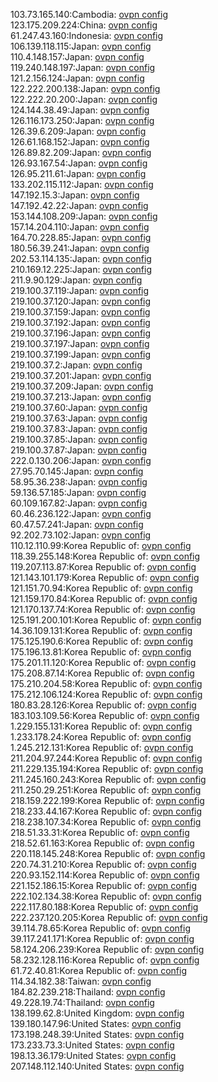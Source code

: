 103.73.165.140:Cambodia: [ovpn config](vpn/103_73_165_140.ovpn)  
123.175.209.224:China: [ovpn config](vpn/123_175_209_224.ovpn)  
61.247.43.160:Indonesia: [ovpn config](vpn/61_247_43_160.ovpn)  
106.139.118.115:Japan: [ovpn config](vpn/106_139_118_115.ovpn)  
110.4.148.157:Japan: [ovpn config](vpn/110_4_148_157.ovpn)  
119.240.148.197:Japan: [ovpn config](vpn/119_240_148_197.ovpn)  
121.2.156.124:Japan: [ovpn config](vpn/121_2_156_124.ovpn)  
122.222.200.138:Japan: [ovpn config](vpn/122_222_200_138.ovpn)  
122.222.20.200:Japan: [ovpn config](vpn/122_222_20_200.ovpn)  
124.144.38.49:Japan: [ovpn config](vpn/124_144_38_49.ovpn)  
126.116.173.250:Japan: [ovpn config](vpn/126_116_173_250.ovpn)  
126.39.6.209:Japan: [ovpn config](vpn/126_39_6_209.ovpn)  
126.61.168.152:Japan: [ovpn config](vpn/126_61_168_152.ovpn)  
126.89.82.209:Japan: [ovpn config](vpn/126_89_82_209.ovpn)  
126.93.167.54:Japan: [ovpn config](vpn/126_93_167_54.ovpn)  
126.95.211.61:Japan: [ovpn config](vpn/126_95_211_61.ovpn)  
133.202.115.112:Japan: [ovpn config](vpn/133_202_115_112.ovpn)  
147.192.15.3:Japan: [ovpn config](vpn/147_192_15_3.ovpn)  
147.192.42.22:Japan: [ovpn config](vpn/147_192_42_22.ovpn)  
153.144.108.209:Japan: [ovpn config](vpn/153_144_108_209.ovpn)  
157.14.204.110:Japan: [ovpn config](vpn/157_14_204_110.ovpn)  
164.70.228.85:Japan: [ovpn config](vpn/164_70_228_85.ovpn)  
180.56.39.241:Japan: [ovpn config](vpn/180_56_39_241.ovpn)  
202.53.114.135:Japan: [ovpn config](vpn/202_53_114_135.ovpn)  
210.169.12.225:Japan: [ovpn config](vpn/210_169_12_225.ovpn)  
211.9.90.129:Japan: [ovpn config](vpn/211_9_90_129.ovpn)  
219.100.37.119:Japan: [ovpn config](vpn/219_100_37_119.ovpn)  
219.100.37.120:Japan: [ovpn config](vpn/219_100_37_120.ovpn)  
219.100.37.159:Japan: [ovpn config](vpn/219_100_37_159.ovpn)  
219.100.37.192:Japan: [ovpn config](vpn/219_100_37_192.ovpn)  
219.100.37.196:Japan: [ovpn config](vpn/219_100_37_196.ovpn)  
219.100.37.197:Japan: [ovpn config](vpn/219_100_37_197.ovpn)  
219.100.37.199:Japan: [ovpn config](vpn/219_100_37_199.ovpn)  
219.100.37.2:Japan: [ovpn config](vpn/219_100_37_2.ovpn)  
219.100.37.201:Japan: [ovpn config](vpn/219_100_37_201.ovpn)  
219.100.37.209:Japan: [ovpn config](vpn/219_100_37_209.ovpn)  
219.100.37.213:Japan: [ovpn config](vpn/219_100_37_213.ovpn)  
219.100.37.60:Japan: [ovpn config](vpn/219_100_37_60.ovpn)  
219.100.37.63:Japan: [ovpn config](vpn/219_100_37_63.ovpn)  
219.100.37.83:Japan: [ovpn config](vpn/219_100_37_83.ovpn)  
219.100.37.85:Japan: [ovpn config](vpn/219_100_37_85.ovpn)  
219.100.37.87:Japan: [ovpn config](vpn/219_100_37_87.ovpn)  
222.0.130.206:Japan: [ovpn config](vpn/222_0_130_206.ovpn)  
27.95.70.145:Japan: [ovpn config](vpn/27_95_70_145.ovpn)  
58.95.36.238:Japan: [ovpn config](vpn/58_95_36_238.ovpn)  
59.136.57.185:Japan: [ovpn config](vpn/59_136_57_185.ovpn)  
60.109.167.82:Japan: [ovpn config](vpn/60_109_167_82.ovpn)  
60.46.236.122:Japan: [ovpn config](vpn/60_46_236_122.ovpn)  
60.47.57.241:Japan: [ovpn config](vpn/60_47_57_241.ovpn)  
92.202.73.102:Japan: [ovpn config](vpn/92_202_73_102.ovpn)  
110.12.110.99:Korea Republic of: [ovpn config](vpn/110_12_110_99.ovpn)  
118.39.255.148:Korea Republic of: [ovpn config](vpn/118_39_255_148.ovpn)  
119.207.113.87:Korea Republic of: [ovpn config](vpn/119_207_113_87.ovpn)  
121.143.101.179:Korea Republic of: [ovpn config](vpn/121_143_101_179.ovpn)  
121.151.70.94:Korea Republic of: [ovpn config](vpn/121_151_70_94.ovpn)  
121.159.170.84:Korea Republic of: [ovpn config](vpn/121_159_170_84.ovpn)  
121.170.137.74:Korea Republic of: [ovpn config](vpn/121_170_137_74.ovpn)  
125.191.200.101:Korea Republic of: [ovpn config](vpn/125_191_200_101.ovpn)  
14.36.109.131:Korea Republic of: [ovpn config](vpn/14_36_109_131.ovpn)  
175.125.190.6:Korea Republic of: [ovpn config](vpn/175_125_190_6.ovpn)  
175.196.13.81:Korea Republic of: [ovpn config](vpn/175_196_13_81.ovpn)  
175.201.11.120:Korea Republic of: [ovpn config](vpn/175_201_11_120.ovpn)  
175.208.87.14:Korea Republic of: [ovpn config](vpn/175_208_87_14.ovpn)  
175.210.204.58:Korea Republic of: [ovpn config](vpn/175_210_204_58.ovpn)  
175.212.106.124:Korea Republic of: [ovpn config](vpn/175_212_106_124.ovpn)  
180.83.28.126:Korea Republic of: [ovpn config](vpn/180_83_28_126.ovpn)  
183.103.109.56:Korea Republic of: [ovpn config](vpn/183_103_109_56.ovpn)  
1.229.155.131:Korea Republic of: [ovpn config](vpn/1_229_155_131.ovpn)  
1.233.178.24:Korea Republic of: [ovpn config](vpn/1_233_178_24.ovpn)  
1.245.212.131:Korea Republic of: [ovpn config](vpn/1_245_212_131.ovpn)  
211.204.97.244:Korea Republic of: [ovpn config](vpn/211_204_97_244.ovpn)  
211.229.135.194:Korea Republic of: [ovpn config](vpn/211_229_135_194.ovpn)  
211.245.160.243:Korea Republic of: [ovpn config](vpn/211_245_160_243.ovpn)  
211.250.29.251:Korea Republic of: [ovpn config](vpn/211_250_29_251.ovpn)  
218.159.222.199:Korea Republic of: [ovpn config](vpn/218_159_222_199.ovpn)  
218.233.44.167:Korea Republic of: [ovpn config](vpn/218_233_44_167.ovpn)  
218.238.107.34:Korea Republic of: [ovpn config](vpn/218_238_107_34.ovpn)  
218.51.33.31:Korea Republic of: [ovpn config](vpn/218_51_33_31.ovpn)  
218.52.61.163:Korea Republic of: [ovpn config](vpn/218_52_61_163.ovpn)  
220.118.145.248:Korea Republic of: [ovpn config](vpn/220_118_145_248.ovpn)  
220.74.31.210:Korea Republic of: [ovpn config](vpn/220_74_31_210.ovpn)  
220.93.152.114:Korea Republic of: [ovpn config](vpn/220_93_152_114.ovpn)  
221.152.186.15:Korea Republic of: [ovpn config](vpn/221_152_186_15.ovpn)  
222.102.134.38:Korea Republic of: [ovpn config](vpn/222_102_134_38.ovpn)  
222.117.80.188:Korea Republic of: [ovpn config](vpn/222_117_80_188.ovpn)  
222.237.120.205:Korea Republic of: [ovpn config](vpn/222_237_120_205.ovpn)  
39.114.78.65:Korea Republic of: [ovpn config](vpn/39_114_78_65.ovpn)  
39.117.241.171:Korea Republic of: [ovpn config](vpn/39_117_241_171.ovpn)  
58.124.206.239:Korea Republic of: [ovpn config](vpn/58_124_206_239.ovpn)  
58.232.128.116:Korea Republic of: [ovpn config](vpn/58_232_128_116.ovpn)  
61.72.40.81:Korea Republic of: [ovpn config](vpn/61_72_40_81.ovpn)  
114.34.182.38:Taiwan: [ovpn config](vpn/114_34_182_38.ovpn)  
184.82.239.218:Thailand: [ovpn config](vpn/184_82_239_218.ovpn)  
49.228.19.74:Thailand: [ovpn config](vpn/49_228_19_74.ovpn)  
138.199.62.8:United Kingdom: [ovpn config](vpn/138_199_62_8.ovpn)  
139.180.147.96:United States: [ovpn config](vpn/139_180_147_96.ovpn)  
173.198.248.39:United States: [ovpn config](vpn/173_198_248_39.ovpn)  
173.233.73.3:United States: [ovpn config](vpn/173_233_73_3.ovpn)  
198.13.36.179:United States: [ovpn config](vpn/198_13_36_179.ovpn)  
207.148.112.140:United States: [ovpn config](vpn/207_148_112_140.ovpn)  
